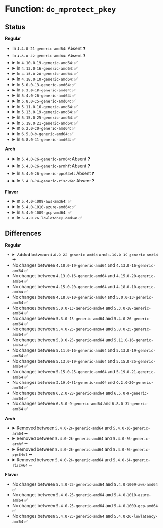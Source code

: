 # Function: <code>do_mprotect_pkey</code>

## Status
<b>Regular</b>
<ul>
<li>
In <code>4.4.0-21-generic-amd64</code>: Absent ❓
</li>
<li>
In <code>4.8.0-22-generic-amd64</code>: Absent ❓
</li>
<li>
<details>
<summary>In <code>4.10.0-19-generic-amd64</code>: ✅</summary>

```c
int do_mprotect_pkey(long unsigned int start, size_t len, long unsigned int prot, int pkey)
```

```json
{
  "name": "do_mprotect_pkey",
  "collision_type": "Unique Static",
  "inline_type": "No",
  "funcs": [
    {
      "addr": 18446744071580897824,
      "name": "do_mprotect_pkey",
      "external": false,
      "loc": "mm/mprotect.c:373",
      "file": "mm/mprotect.c",
      "inline": "seen, unknown",
      "caller_inline": [],
      "caller_func": [
        "mm/mprotect.c:SyS_pkey_mprotect",
        "mm/mprotect.c:SyS_mprotect"
      ]
    }
  ],
  "symbols": [
    {
      "addr": 18446744071580897824,
      "name": "do_mprotect_pkey",
      "section": ".text",
      "bind": "STB_LOCAL",
      "size": 828
    }
  ]
}
```
</details>
</li>
<li>
<details>
<summary>In <code>4.13.0-16-generic-amd64</code>: ✅</summary>

```c
int do_mprotect_pkey(long unsigned int start, size_t len, long unsigned int prot, int pkey)
```

```json
{
  "name": "do_mprotect_pkey",
  "collision_type": "Unique Static",
  "inline_type": "No",
  "funcs": [
    {
      "addr": 18446744071580942416,
      "name": "do_mprotect_pkey",
      "external": false,
      "loc": "mm/mprotect.c:376",
      "file": "mm/mprotect.c",
      "inline": "seen, unknown",
      "caller_inline": [],
      "caller_func": [
        "mm/mprotect.c:SyS_pkey_mprotect",
        "mm/mprotect.c:SyS_mprotect"
      ]
    }
  ],
  "symbols": [
    {
      "addr": 18446744071580942416,
      "name": "do_mprotect_pkey",
      "section": ".text",
      "bind": "STB_LOCAL",
      "size": 747
    }
  ]
}
```
</details>
</li>
<li>
<details>
<summary>In <code>4.15.0-20-generic-amd64</code>: ✅</summary>

```c
int do_mprotect_pkey(long unsigned int start, size_t len, long unsigned int prot, int pkey)
```

```json
{
  "name": "do_mprotect_pkey",
  "collision_type": "Unique Static",
  "inline_type": "No",
  "funcs": [
    {
      "addr": 18446744071581042672,
      "name": "do_mprotect_pkey",
      "external": false,
      "loc": "mm/mprotect.c:393",
      "file": "mm/mprotect.c",
      "inline": "seen, unknown",
      "caller_inline": [],
      "caller_func": [
        "mm/mprotect.c:SyS_pkey_mprotect",
        "mm/mprotect.c:SyS_mprotect"
      ]
    }
  ],
  "symbols": [
    {
      "addr": 18446744071581042672,
      "name": "do_mprotect_pkey",
      "section": ".text",
      "bind": "STB_LOCAL",
      "size": 747
    }
  ]
}
```
</details>
</li>
<li>
<details>
<summary>In <code>4.18.0-10-generic-amd64</code>: ✅</summary>

```c
int do_mprotect_pkey(long unsigned int start, size_t len, long unsigned int prot, int pkey)
```

```json
{
  "name": "do_mprotect_pkey",
  "collision_type": "Unique Static",
  "inline_type": "No",
  "funcs": [
    {
      "addr": 18446744071581180528,
      "name": "do_mprotect_pkey",
      "external": false,
      "loc": "mm/mprotect.c:456",
      "file": "mm/mprotect.c",
      "inline": "seen, unknown",
      "caller_inline": [],
      "caller_func": [
        "mm/mprotect.c:__ia32_sys_pkey_mprotect",
        "mm/mprotect.c:__x64_sys_pkey_mprotect",
        "mm/mprotect.c:__ia32_sys_mprotect",
        "mm/mprotect.c:__x64_sys_mprotect"
      ]
    }
  ],
  "symbols": [
    {
      "addr": 18446744071581180528,
      "name": "do_mprotect_pkey",
      "section": ".text",
      "bind": "STB_LOCAL",
      "size": 745
    }
  ]
}
```
</details>
</li>
<li>
<details>
<summary>In <code>5.0.0-13-generic-amd64</code>: ✅</summary>

```c
int do_mprotect_pkey(long unsigned int start, size_t len, long unsigned int prot, int pkey)
```

```json
{
  "name": "do_mprotect_pkey",
  "collision_type": "Unique Static",
  "inline_type": "No",
  "funcs": [
    {
      "addr": 18446744071581262816,
      "name": "do_mprotect_pkey",
      "external": false,
      "loc": "mm/mprotect.c:457",
      "file": "mm/mprotect.c",
      "inline": "seen, unknown",
      "caller_inline": [],
      "caller_func": [
        "mm/mprotect.c:__ia32_sys_pkey_mprotect",
        "mm/mprotect.c:__x64_sys_pkey_mprotect",
        "mm/mprotect.c:__ia32_sys_mprotect",
        "mm/mprotect.c:__x64_sys_mprotect"
      ]
    }
  ],
  "symbols": [
    {
      "addr": 18446744071581262816,
      "name": "do_mprotect_pkey",
      "section": ".text",
      "bind": "STB_LOCAL",
      "size": 745
    }
  ]
}
```
</details>
</li>
<li>
<details>
<summary>In <code>5.3.0-18-generic-amd64</code>: ✅</summary>

```c
int do_mprotect_pkey(long unsigned int start, size_t len, long unsigned int prot, int pkey)
```

```json
{
  "name": "do_mprotect_pkey",
  "collision_type": "Unique Static",
  "inline_type": "No",
  "funcs": [
    {
      "addr": 18446744071581337376,
      "name": "do_mprotect_pkey",
      "external": false,
      "loc": "mm/mprotect.c:458",
      "file": "mm/mprotect.c",
      "inline": "seen, unknown",
      "caller_inline": [],
      "caller_func": [
        "mm/mprotect.c:__ia32_sys_pkey_mprotect",
        "mm/mprotect.c:__x64_sys_pkey_mprotect",
        "mm/mprotect.c:__ia32_sys_mprotect",
        "mm/mprotect.c:__x64_sys_mprotect"
      ]
    }
  ],
  "symbols": [
    {
      "addr": 18446744071581337376,
      "name": "do_mprotect_pkey",
      "section": ".text",
      "bind": "STB_LOCAL",
      "size": 746
    }
  ]
}
```
</details>
</li>
<li>
<details>
<summary>In <code>5.4.0-26-generic-amd64</code>: ✅</summary>

```c
int do_mprotect_pkey(long unsigned int start, size_t len, long unsigned int prot, int pkey)
```

```json
{
  "name": "do_mprotect_pkey",
  "collision_type": "Unique Static",
  "inline_type": "No",
  "funcs": [
    {
      "addr": 18446744071581396656,
      "name": "do_mprotect_pkey",
      "external": false,
      "loc": "mm/mprotect.c:486",
      "file": "mm/mprotect.c",
      "inline": "seen, unknown",
      "caller_inline": [],
      "caller_func": [
        "mm/mprotect.c:__ia32_sys_pkey_mprotect",
        "mm/mprotect.c:__x64_sys_pkey_mprotect",
        "mm/mprotect.c:__ia32_sys_mprotect",
        "mm/mprotect.c:__x64_sys_mprotect"
      ]
    }
  ],
  "symbols": [
    {
      "addr": 18446744071581396656,
      "name": "do_mprotect_pkey",
      "section": ".text",
      "bind": "STB_LOCAL",
      "size": 746
    }
  ]
}
```
</details>
</li>
<li>
<details>
<summary>In <code>5.8.0-25-generic-amd64</code>: ✅</summary>

```c
int do_mprotect_pkey(long unsigned int start, size_t len, long unsigned int prot, int pkey)
```

```json
{
  "name": "do_mprotect_pkey",
  "collision_type": "Unique Static",
  "inline_type": "No",
  "funcs": [
    {
      "addr": 18446744071581594784,
      "name": "do_mprotect_pkey",
      "external": false,
      "loc": "mm/mprotect.c:512",
      "file": "mm/mprotect.c",
      "inline": "seen, unknown",
      "caller_inline": [],
      "caller_func": [
        "mm/mprotect.c:__ia32_sys_pkey_mprotect",
        "mm/mprotect.c:__x64_sys_pkey_mprotect",
        "mm/mprotect.c:__ia32_sys_mprotect",
        "mm/mprotect.c:__x64_sys_mprotect"
      ]
    }
  ],
  "symbols": [
    {
      "addr": 18446744071581594784,
      "name": "do_mprotect_pkey",
      "section": ".text",
      "bind": "STB_LOCAL",
      "size": 744
    }
  ]
}
```
</details>
</li>
<li>
<details>
<summary>In <code>5.11.0-16-generic-amd64</code>: ✅</summary>

```c
int do_mprotect_pkey(long unsigned int start, size_t len, long unsigned int prot, int pkey)
```

```json
{
  "name": "do_mprotect_pkey",
  "collision_type": "Unique Static",
  "inline_type": "No",
  "funcs": [
    {
      "addr": 18446744071581640800,
      "name": "do_mprotect_pkey",
      "external": false,
      "loc": "mm/mprotect.c:512",
      "file": "mm/mprotect.c",
      "inline": "seen, unknown",
      "caller_inline": [],
      "caller_func": [
        "mm/mprotect.c:__ia32_sys_pkey_mprotect",
        "mm/mprotect.c:__x64_sys_pkey_mprotect",
        "mm/mprotect.c:__ia32_sys_mprotect",
        "mm/mprotect.c:__x64_sys_mprotect"
      ]
    }
  ],
  "symbols": [
    {
      "addr": 18446744071581640800,
      "name": "do_mprotect_pkey",
      "section": ".text",
      "bind": "STB_LOCAL",
      "size": 919
    }
  ]
}
```
</details>
</li>
<li>
<details>
<summary>In <code>5.13.0-19-generic-amd64</code>: ✅</summary>

```c
int do_mprotect_pkey(long unsigned int start, size_t len, long unsigned int prot, int pkey)
```

```json
{
  "name": "do_mprotect_pkey",
  "collision_type": "Unique Static",
  "inline_type": "No",
  "funcs": [
    {
      "addr": 18446744071581662368,
      "name": "do_mprotect_pkey",
      "external": false,
      "loc": "mm/mprotect.c:512",
      "file": "mm/mprotect.c",
      "inline": "seen, unknown",
      "caller_inline": [],
      "caller_func": [
        "mm/mprotect.c:__ia32_sys_pkey_mprotect",
        "mm/mprotect.c:__x64_sys_pkey_mprotect",
        "mm/mprotect.c:__ia32_sys_mprotect",
        "mm/mprotect.c:__x64_sys_mprotect"
      ]
    }
  ],
  "symbols": [
    {
      "addr": 18446744071581662368,
      "name": "do_mprotect_pkey",
      "section": ".text",
      "bind": "STB_LOCAL",
      "size": 899
    }
  ]
}
```
</details>
</li>
<li>
<details>
<summary>In <code>5.15.0-25-generic-amd64</code>: ✅</summary>

```c
int do_mprotect_pkey(long unsigned int start, size_t len, long unsigned int prot, int pkey)
```

```json
{
  "name": "do_mprotect_pkey",
  "collision_type": "Unique Static",
  "inline_type": "No",
  "funcs": [
    {
      "addr": 18446744071581930736,
      "name": "do_mprotect_pkey",
      "external": false,
      "loc": "mm/mprotect.c:522",
      "file": "mm/mprotect.c",
      "inline": "seen, unknown",
      "caller_inline": [],
      "caller_func": [
        "mm/mprotect.c:__ia32_sys_pkey_mprotect",
        "mm/mprotect.c:__x64_sys_pkey_mprotect",
        "mm/mprotect.c:__ia32_sys_mprotect",
        "mm/mprotect.c:__x64_sys_mprotect"
      ]
    }
  ],
  "symbols": [
    {
      "addr": 18446744071581930736,
      "name": "do_mprotect_pkey",
      "section": ".text",
      "bind": "STB_LOCAL",
      "size": 925
    }
  ]
}
```
</details>
</li>
<li>
<details>
<summary>In <code>5.19.0-21-generic-amd64</code>: ✅</summary>

```c
int do_mprotect_pkey(long unsigned int start, size_t len, long unsigned int prot, int pkey)
```

```json
{
  "name": "do_mprotect_pkey",
  "collision_type": "Unique Static",
  "inline_type": "No",
  "funcs": [
    {
      "addr": 18446744071582339456,
      "name": "do_mprotect_pkey",
      "external": false,
      "loc": "mm/mprotect.c:615",
      "file": "mm/mprotect.c",
      "inline": "seen, unknown",
      "caller_inline": [],
      "caller_func": [
        "mm/mprotect.c:__ia32_sys_pkey_mprotect",
        "mm/mprotect.c:__x64_sys_pkey_mprotect",
        "mm/mprotect.c:__ia32_sys_mprotect",
        "mm/mprotect.c:__x64_sys_mprotect"
      ]
    }
  ],
  "symbols": [
    {
      "addr": 18446744071582339456,
      "name": "do_mprotect_pkey",
      "section": ".text",
      "bind": "STB_LOCAL",
      "size": 1147
    }
  ]
}
```
</details>
</li>
<li>
<details>
<summary>In <code>6.2.0-20-generic-amd64</code>: ✅</summary>

```c
int do_mprotect_pkey(long unsigned int start, size_t len, long unsigned int prot, int pkey)
```

```json
{
  "name": "do_mprotect_pkey",
  "collision_type": "Unique Static",
  "inline_type": "No",
  "funcs": [
    {
      "addr": 18446744071582840512,
      "name": "do_mprotect_pkey",
      "external": false,
      "loc": "mm/mprotect.c:671",
      "file": "mm/mprotect.c",
      "inline": "seen, unknown",
      "caller_inline": [],
      "caller_func": [
        "mm/mprotect.c:__ia32_sys_pkey_mprotect",
        "mm/mprotect.c:__x64_sys_pkey_mprotect",
        "mm/mprotect.c:__ia32_sys_mprotect",
        "mm/mprotect.c:__x64_sys_mprotect"
      ]
    }
  ],
  "symbols": [
    {
      "addr": 18446744071582840512,
      "name": "do_mprotect_pkey",
      "section": ".text",
      "bind": "STB_LOCAL",
      "size": 1201
    }
  ]
}
```
</details>
</li>
<li>
<details>
<summary>In <code>6.5.0-9-generic-amd64</code>: ✅</summary>

```c
int do_mprotect_pkey(long unsigned int start, size_t len, long unsigned int prot, int pkey)
```

```json
{
  "name": "do_mprotect_pkey",
  "collision_type": "Unique Static",
  "inline_type": "No",
  "funcs": [
    {
      "addr": 18446744071583055968,
      "name": "do_mprotect_pkey",
      "external": false,
      "loc": "mm/mprotect.c:689",
      "file": "mm/mprotect.c",
      "inline": "seen, unknown",
      "caller_inline": [],
      "caller_func": [
        "mm/mprotect.c:__ia32_sys_pkey_mprotect",
        "mm/mprotect.c:__x64_sys_pkey_mprotect",
        "mm/mprotect.c:__ia32_sys_mprotect",
        "mm/mprotect.c:__x64_sys_mprotect"
      ]
    }
  ],
  "symbols": [
    {
      "addr": 18446744071583055968,
      "name": "do_mprotect_pkey",
      "section": ".text",
      "bind": "STB_LOCAL",
      "size": 1489
    }
  ]
}
```
</details>
</li>
<li>
<details>
<summary>In <code>6.8.0-31-generic-amd64</code>: ✅</summary>

```c
int do_mprotect_pkey(long unsigned int start, size_t len, long unsigned int prot, int pkey)
```

```json
{
  "name": "do_mprotect_pkey",
  "collision_type": "Unique Static",
  "inline_type": "No",
  "funcs": [
    {
      "addr": 18446744071583237680,
      "name": "do_mprotect_pkey",
      "external": false,
      "loc": "mm/mprotect.c:680",
      "file": "mm/mprotect.c",
      "inline": "seen, unknown",
      "caller_inline": [],
      "caller_func": [
        "mm/mprotect.c:__ia32_sys_pkey_mprotect",
        "mm/mprotect.c:__x64_sys_pkey_mprotect",
        "mm/mprotect.c:__ia32_sys_mprotect",
        "mm/mprotect.c:__x64_sys_mprotect"
      ]
    }
  ],
  "symbols": [
    {
      "addr": 18446744071583237680,
      "name": "do_mprotect_pkey",
      "section": ".text",
      "bind": "STB_LOCAL",
      "size": 1499
    }
  ]
}
```
</details>
</li>
</ul>
<b>Arch</b>
<ul>
<li>
<details>
<summary>In <code>5.4.0-26-generic-arm64</code>: Absent ❓</summary>

```json
{
  "name": "do_mprotect_pkey",
  "collision_type": "Unique Static",
  "inline_type": "Full",
  "funcs": [
    {
      "addr": 18446603336492800548,
      "name": "do_mprotect_pkey",
      "external": false,
      "loc": "mm/mprotect.c:486",
      "file": "mm/mprotect.c",
      "inline": "not declared, inlined",
      "caller_inline": [
        "mm/mprotect.c:__arm64_sys_mprotect"
      ],
      "caller_func": []
    }
  ],
  "symbols": []
}
```
</details>
</li>
<li>
<details>
<summary>In <code>5.4.0-26-generic-armhf</code>: Absent ❓</summary>

```json
{
  "name": "do_mprotect_pkey",
  "collision_type": "Unique Static",
  "inline_type": "Full",
  "funcs": [
    {
      "addr": 3226614132,
      "name": "do_mprotect_pkey",
      "external": false,
      "loc": "mm/mprotect.c:486",
      "file": "mm/mprotect.c",
      "inline": "not declared, inlined",
      "caller_inline": [
        "mm/mprotect.c:__se_sys_mprotect"
      ],
      "caller_func": []
    }
  ],
  "symbols": []
}
```
</details>
</li>
<li>
<details>
<summary>In <code>5.4.0-26-generic-ppc64el</code>: Absent ❓</summary>

```json
{
  "name": "do_mprotect_pkey",
  "collision_type": "Unique Static",
  "inline_type": "Full",
  "funcs": [
    {
      "addr": 13835058055286173664,
      "name": "do_mprotect_pkey",
      "external": false,
      "loc": "mm/mprotect.c:486",
      "file": "mm/mprotect.c",
      "inline": "not declared, inlined",
      "caller_inline": [
        "mm/mprotect.c:__se_sys_mprotect"
      ],
      "caller_func": []
    }
  ],
  "symbols": []
}
```
</details>
</li>
<li>
<details>
<summary>In <code>5.4.0-24-generic-riscv64</code>: Absent ❓</summary>

```json
{
  "name": "do_mprotect_pkey",
  "collision_type": "Unique Static",
  "inline_type": "Full",
  "funcs": [
    {
      "addr": 18446743936272766832,
      "name": "do_mprotect_pkey",
      "external": false,
      "loc": "mm/mprotect.c:486",
      "file": "mm/mprotect.c",
      "inline": "not declared, inlined",
      "caller_inline": [
        "mm/mprotect.c:__se_sys_mprotect"
      ],
      "caller_func": []
    }
  ],
  "symbols": []
}
```
</details>
</li>
</ul>
<b>Flavor</b>
<ul>
<li>
<details>
<summary>In <code>5.4.0-1009-aws-amd64</code>: ✅</summary>

```c
int do_mprotect_pkey(long unsigned int start, size_t len, long unsigned int prot, int pkey)
```

```json
{
  "name": "do_mprotect_pkey",
  "collision_type": "Unique Static",
  "inline_type": "No",
  "funcs": [
    {
      "addr": 18446744071581365504,
      "name": "do_mprotect_pkey",
      "external": false,
      "loc": "mm/mprotect.c:486",
      "file": "mm/mprotect.c",
      "inline": "seen, unknown",
      "caller_inline": [],
      "caller_func": [
        "mm/mprotect.c:__ia32_sys_pkey_mprotect",
        "mm/mprotect.c:__x64_sys_pkey_mprotect",
        "mm/mprotect.c:__ia32_sys_mprotect",
        "mm/mprotect.c:__x64_sys_mprotect"
      ]
    }
  ],
  "symbols": [
    {
      "addr": 18446744071581365504,
      "name": "do_mprotect_pkey",
      "section": ".text",
      "bind": "STB_LOCAL",
      "size": 746
    }
  ]
}
```
</details>
</li>
<li>
<details>
<summary>In <code>5.4.0-1010-azure-amd64</code>: ✅</summary>

```c
int do_mprotect_pkey(long unsigned int start, size_t len, long unsigned int prot, int pkey)
```

```json
{
  "name": "do_mprotect_pkey",
  "collision_type": "Unique Static",
  "inline_type": "No",
  "funcs": [
    {
      "addr": 18446744071581309008,
      "name": "do_mprotect_pkey",
      "external": false,
      "loc": "mm/mprotect.c:486",
      "file": "mm/mprotect.c",
      "inline": "seen, unknown",
      "caller_inline": [],
      "caller_func": [
        "mm/mprotect.c:__ia32_sys_pkey_mprotect",
        "mm/mprotect.c:__x64_sys_pkey_mprotect",
        "mm/mprotect.c:__ia32_sys_mprotect",
        "mm/mprotect.c:__x64_sys_mprotect"
      ]
    }
  ],
  "symbols": [
    {
      "addr": 18446744071581309008,
      "name": "do_mprotect_pkey",
      "section": ".text",
      "bind": "STB_LOCAL",
      "size": 746
    }
  ]
}
```
</details>
</li>
<li>
<details>
<summary>In <code>5.4.0-1009-gcp-amd64</code>: ✅</summary>

```c
int do_mprotect_pkey(long unsigned int start, size_t len, long unsigned int prot, int pkey)
```

```json
{
  "name": "do_mprotect_pkey",
  "collision_type": "Unique Static",
  "inline_type": "No",
  "funcs": [
    {
      "addr": 18446744071581356704,
      "name": "do_mprotect_pkey",
      "external": false,
      "loc": "mm/mprotect.c:486",
      "file": "mm/mprotect.c",
      "inline": "seen, unknown",
      "caller_inline": [],
      "caller_func": [
        "mm/mprotect.c:__ia32_sys_pkey_mprotect",
        "mm/mprotect.c:__x64_sys_pkey_mprotect",
        "mm/mprotect.c:__ia32_sys_mprotect",
        "mm/mprotect.c:__x64_sys_mprotect"
      ]
    }
  ],
  "symbols": [
    {
      "addr": 18446744071581356704,
      "name": "do_mprotect_pkey",
      "section": ".text",
      "bind": "STB_LOCAL",
      "size": 746
    }
  ]
}
```
</details>
</li>
<li>
<details>
<summary>In <code>5.4.0-26-lowlatency-amd64</code>: ✅</summary>

```c
int do_mprotect_pkey(long unsigned int start, size_t len, long unsigned int prot, int pkey)
```

```json
{
  "name": "do_mprotect_pkey",
  "collision_type": "Unique Static",
  "inline_type": "No",
  "funcs": [
    {
      "addr": 18446744071581420624,
      "name": "do_mprotect_pkey",
      "external": false,
      "loc": "mm/mprotect.c:486",
      "file": "mm/mprotect.c",
      "inline": "seen, unknown",
      "caller_inline": [],
      "caller_func": [
        "mm/mprotect.c:__ia32_sys_pkey_mprotect",
        "mm/mprotect.c:__x64_sys_pkey_mprotect",
        "mm/mprotect.c:__ia32_sys_mprotect",
        "mm/mprotect.c:__x64_sys_mprotect"
      ]
    }
  ],
  "symbols": [
    {
      "addr": 18446744071581420624,
      "name": "do_mprotect_pkey",
      "section": ".text",
      "bind": "STB_LOCAL",
      "size": 746
    }
  ]
}
```
</details>
</li>
</ul>

## Differences
<b>Regular</b>
<ul>
<li>
<details>
<summary>Added between <code>4.8.0-22-generic-amd64</code> and <code>4.10.0-19-generic-amd64</code> ➕</summary>

```c
int do_mprotect_pkey(long unsigned int start, size_t len, long unsigned int prot, int pkey)
```
</details>
</li>
<li>
No changes between <code>4.10.0-19-generic-amd64</code> and <code>4.13.0-16-generic-amd64</code> ✅
</li>
<li>
No changes between <code>4.13.0-16-generic-amd64</code> and <code>4.15.0-20-generic-amd64</code> ✅
</li>
<li>
No changes between <code>4.15.0-20-generic-amd64</code> and <code>4.18.0-10-generic-amd64</code> ✅
</li>
<li>
No changes between <code>4.18.0-10-generic-amd64</code> and <code>5.0.0-13-generic-amd64</code> ✅
</li>
<li>
No changes between <code>5.0.0-13-generic-amd64</code> and <code>5.3.0-18-generic-amd64</code> ✅
</li>
<li>
No changes between <code>5.3.0-18-generic-amd64</code> and <code>5.4.0-26-generic-amd64</code> ✅
</li>
<li>
No changes between <code>5.4.0-26-generic-amd64</code> and <code>5.8.0-25-generic-amd64</code> ✅
</li>
<li>
No changes between <code>5.8.0-25-generic-amd64</code> and <code>5.11.0-16-generic-amd64</code> ✅
</li>
<li>
No changes between <code>5.11.0-16-generic-amd64</code> and <code>5.13.0-19-generic-amd64</code> ✅
</li>
<li>
No changes between <code>5.13.0-19-generic-amd64</code> and <code>5.15.0-25-generic-amd64</code> ✅
</li>
<li>
No changes between <code>5.15.0-25-generic-amd64</code> and <code>5.19.0-21-generic-amd64</code> ✅
</li>
<li>
No changes between <code>5.19.0-21-generic-amd64</code> and <code>6.2.0-20-generic-amd64</code> ✅
</li>
<li>
No changes between <code>6.2.0-20-generic-amd64</code> and <code>6.5.0-9-generic-amd64</code> ✅
</li>
<li>
No changes between <code>6.5.0-9-generic-amd64</code> and <code>6.8.0-31-generic-amd64</code> ✅
</li>
</ul>
<b>Arch</b>
<ul>
<li>
<details>
<summary>Removed between <code>5.4.0-26-generic-amd64</code> and <code>5.4.0-26-generic-arm64</code> ➖</summary>

```c
int do_mprotect_pkey(long unsigned int start, size_t len, long unsigned int prot, int pkey)
```
</details>
</li>
<li>
<details>
<summary>Removed between <code>5.4.0-26-generic-amd64</code> and <code>5.4.0-26-generic-armhf</code> ➖</summary>

```c
int do_mprotect_pkey(long unsigned int start, size_t len, long unsigned int prot, int pkey)
```
</details>
</li>
<li>
<details>
<summary>Removed between <code>5.4.0-26-generic-amd64</code> and <code>5.4.0-26-generic-ppc64el</code> ➖</summary>

```c
int do_mprotect_pkey(long unsigned int start, size_t len, long unsigned int prot, int pkey)
```
</details>
</li>
<li>
<details>
<summary>Removed between <code>5.4.0-26-generic-amd64</code> and <code>5.4.0-24-generic-riscv64</code> ➖</summary>

```c
int do_mprotect_pkey(long unsigned int start, size_t len, long unsigned int prot, int pkey)
```
</details>
</li>
</ul>
<b>Flavor</b>
<ul>
<li>
No changes between <code>5.4.0-26-generic-amd64</code> and <code>5.4.0-1009-aws-amd64</code> ✅
</li>
<li>
No changes between <code>5.4.0-26-generic-amd64</code> and <code>5.4.0-1010-azure-amd64</code> ✅
</li>
<li>
No changes between <code>5.4.0-26-generic-amd64</code> and <code>5.4.0-1009-gcp-amd64</code> ✅
</li>
<li>
No changes between <code>5.4.0-26-generic-amd64</code> and <code>5.4.0-26-lowlatency-amd64</code> ✅
</li>
</ul>
